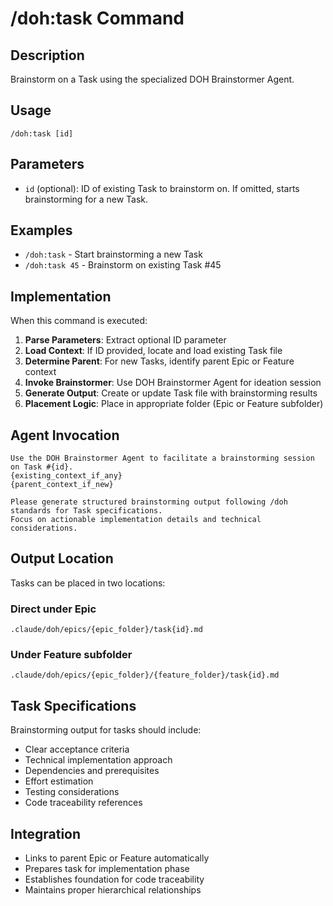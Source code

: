 # /doh:task Command

## Description

Brainstorm on a Task using the specialized DOH Brainstormer Agent.

## Usage

```
/doh:task [id]
```

## Parameters

- `id` (optional): ID of existing Task to brainstorm on. If omitted, starts brainstorming for a new Task.

## Examples

- `/doh:task` - Start brainstorming a new Task
- `/doh:task 45` - Brainstorm on existing Task #45

## Implementation

When this command is executed:

1. **Parse Parameters**: Extract optional ID parameter
2. **Load Context**: If ID provided, locate and load existing Task file
3. **Determine Parent**: For new Tasks, identify parent Epic or Feature context
4. **Invoke Brainstormer**: Use DOH Brainstormer Agent for ideation session
5. **Generate Output**: Create or update Task file with brainstorming results
6. **Placement Logic**: Place in appropriate folder (Epic or Feature subfolder)

## Agent Invocation

```
Use the DOH Brainstormer Agent to facilitate a brainstorming session on Task #{id}.
{existing_context_if_any}
{parent_context_if_new}

Please generate structured brainstorming output following /doh standards for Task specifications.
Focus on actionable implementation details and technical considerations.
```

## Output Location

Tasks can be placed in two locations:

### Direct under Epic

```
.claude/doh/epics/{epic_folder}/task{id}.md
```

### Under Feature subfolder

```
.claude/doh/epics/{epic_folder}/{feature_folder}/task{id}.md
```

## Task Specifications

Brainstorming output for tasks should include:

- Clear acceptance criteria
- Technical implementation approach
- Dependencies and prerequisites
- Effort estimation
- Testing considerations
- Code traceability references

## Integration

- Links to parent Epic or Feature automatically
- Prepares task for implementation phase
- Establishes foundation for code traceability
- Maintains proper hierarchical relationships
